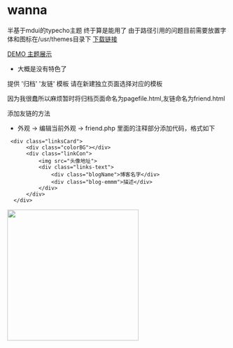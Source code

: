 # wanna
半基于mdui的typecho主题
终于算是能用了
由于路径引用的问题目前需要放置字体和图标在/usr/themes目录下  [下载链接](http://icry.info/font.zip)

[DEMO 主题展示](http://icry.info/)

- 大概是没有特色了


提供 '归档' '友链' 模板
请在新建独立页面选择对应的模板

因为我很蠢所以麻烦暂时将归档页面命名为pagefile.html,友链命名为friend.html

添加友链的方法
 - 外观 -> 编辑当前外观 -> friend.php 里面的注释部分添加代码，格式如下

> 
     <div class="linksCard">
          <div class="colorBG"></div>
          <div class="linkCon">
              <img src="头像地址">
              <div class="links-text">
                  <div class="blogName">博客名字</div>
                  <div class="blog-emmm">描述</div>
              </div>
          </div>
      </div>
  



<img src='http://icry.info/usr/uploads/2018/04/1032564841.png' width='300px'/>
